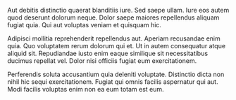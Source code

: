 Aut debitis distinctio quaerat blanditiis iure. Sed saepe ullam. Iure eos autem quod deserunt dolorum neque. Dolor saepe maiores repellendus aliquam fugiat quia. Qui aut voluptas veniam et quisquam hic.
 Adipisci mollitia reprehenderit repellendus aut. Aperiam recusandae enim quia. Quo voluptatem rerum dolorum qui et. Ut in autem consequatur atque aliquid sit. Repudiandae iusto enim eaque similique sit necessitatibus ducimus repellat vel. Dolor nisi officiis fugiat eum exercitationem.
 Perferendis soluta accusantium quia deleniti voluptate. Distinctio dicta non nihil hic sequi exercitationem. Fugiat qui omnis facilis aspernatur qui aut. Modi facilis voluptas enim non ea eum totam est eum.